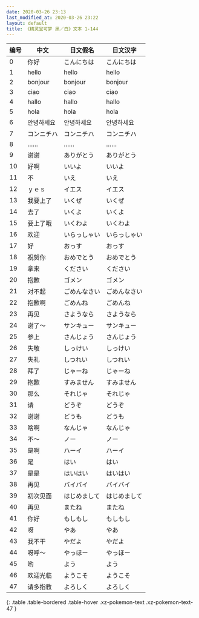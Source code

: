 ```yaml
---
date: 2020-03-26 23:13
last_modified_at: 2020-03-26 23:22
layout: default
title: 《精灵宝可梦 黑／白》文本 1-144
---
```

| 编号 | 中文 | 日文假名 | 日文汉字 |
| ---- | ---- | ---- | --- |
| 0 | 你好 | こんにちは | こんにちは |
| 1 | hello | hello | hello |
| 2 | bonjour | bonjour | bonjour |
| 3 | ciao | ciao | ciao |
| 4 | hallo | hallo | hallo |
| 5 | hola | hola | hola |
| 6 | 안녕하세요 | 안녕하세요 | 안녕하세요 |
| 7 | コンニチハ | コンニチハ | コンニチハ |
| 8 | …… | …… | …… |
| 9 | 谢谢 | ありがとう | ありがとう |
| 10 | 好啊 | いいよ | いいよ |
| 11 | 不 | いえ | いえ |
| 12 | ｙｅｓ | イエス | イエス |
| 13 | 我要上了 | いくぜ | いくぜ |
| 14 | 去了 | いくよ | いくよ |
| 15 | 要上了哦 | いくわよ | いくわよ |
| 16 | 欢迎 | いらっしゃい | いらっしゃい |
| 17 | 好 | おっす | おっす |
| 18 | 祝贺你 | おめでとう | おめでとう |
| 19 | 拿来 | ください | ください |
| 20 | 抱歉 | ゴメン | ゴメン |
| 21 | 对不起 | ごめんなさい | ごめんなさい |
| 22 | 抱歉啊 | ごめんね | ごめんね |
| 23 | 再见 | さようなら | さようなら |
| 24 | 谢了～ | サンキュー | サンキュー |
| 25 | 参上 | さんじょう | さんじょう |
| 26 | 失敬 | しっけい | しっけい |
| 27 | 失礼 | しつれい | しつれい |
| 28 | 拜了 | じゃーね | じゃーね |
| 29 | 抱歉 | すみません | すみません |
| 30 | 那么 | それじゃ | それじゃ |
| 31 | 请 | どうぞ | どうぞ |
| 32 | 谢谢 | どうも | どうも |
| 33 | 啥啊 | なんじゃ | なんじゃ |
| 34 | 不～ | ノー | ノー |
| 35 | 是啊 | ハーイ | ハーイ |
| 36 | 是 | はい | はい |
| 37 | 是是 | はいはい | はいはい |
| 38 | 再见 | バイバイ | バイバイ |
| 39 | 初次见面 | はじめまして | はじめまして |
| 40 | 再见 | またね | またね |
| 41 | 你好 | もしもし | もしもし |
| 42 | 呀 | やあ | やあ |
| 43 | 我不干 | やだよ | やだよ |
| 44 | 呀呼～ | やっほー | やっほー |
| 45 | 哟 | よう | よう |
| 46 | 欢迎光临 | ようこそ | ようこそ |
| 47 | 请多指教 | よろしく | よろしく |
{: .table .table-bordered .table-hover .xz-pokemon-text .xz-pokemon-text-47 }